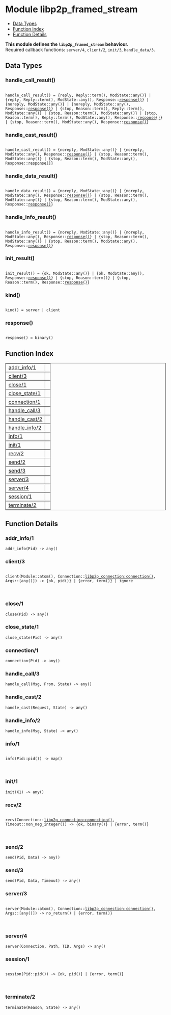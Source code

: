 

# Module libp2p_framed_stream #
* [Data Types](#types)
* [Function Index](#index)
* [Function Details](#functions)

__This module defines the `libp2p_framed_stream` behaviour.__<br /> Required callback functions: `server/4`, `client/2`, `init/3`, `handle_data/3`.

<a name="types"></a>

## Data Types ##




### <a name="type-handle_call_result">handle_call_result()</a> ###


<pre><code>
handle_call_result() = {reply, Reply::term(), ModState::any()} | {reply, Reply::term(), ModState::any(), Response::<a href="#type-response">response()</a>} | {noreply, ModState::any()} | {noreply, ModState::any(), Response::<a href="#type-response">response()</a>} | {stop, Reason::term(), Reply::term(), ModState::any()} | {stop, Reason::term(), ModState::any()} | {stop, Reason::term(), Reply::term(), ModState::any(), Response::<a href="#type-response">response()</a>} | {stop, Reason::term(), ModState::any(), Response::<a href="#type-response">response()</a>}
</code></pre>




### <a name="type-handle_cast_result">handle_cast_result()</a> ###


<pre><code>
handle_cast_result() = {noreply, ModState::any()} | {noreply, ModState::any(), Response::<a href="#type-response">response()</a>} | {stop, Reason::term(), ModState::any()} | {stop, Reason::term(), ModState::any(), Response::<a href="#type-response">response()</a>}
</code></pre>




### <a name="type-handle_data_result">handle_data_result()</a> ###


<pre><code>
handle_data_result() = {noreply, ModState::any()} | {noreply, ModState::any(), Response::<a href="#type-response">response()</a>} | {stop, Reason::term(), ModState::any()} | {stop, Reason::term(), ModState::any(), Response::<a href="#type-response">response()</a>}
</code></pre>




### <a name="type-handle_info_result">handle_info_result()</a> ###


<pre><code>
handle_info_result() = {noreply, ModState::any()} | {noreply, ModState::any(), Response::<a href="#type-response">response()</a>} | {stop, Reason::term(), ModState::any()} | {stop, Reason::term(), ModState::any(), Response::<a href="#type-response">response()</a>}
</code></pre>




### <a name="type-init_result">init_result()</a> ###


<pre><code>
init_result() = {ok, ModState::any()} | {ok, ModState::any(), Response::<a href="#type-response">response()</a>} | {stop, Reason::term()} | {stop, Reason::term(), Response::<a href="#type-response">response()</a>}
</code></pre>




### <a name="type-kind">kind()</a> ###


<pre><code>
kind() = server | client
</code></pre>




### <a name="type-response">response()</a> ###


<pre><code>
response() = binary()
</code></pre>

<a name="index"></a>

## Function Index ##


<table width="100%" border="1" cellspacing="0" cellpadding="2" summary="function index"><tr><td valign="top"><a href="#addr_info-1">addr_info/1</a></td><td></td></tr><tr><td valign="top"><a href="#client-3">client/3</a></td><td></td></tr><tr><td valign="top"><a href="#close-1">close/1</a></td><td></td></tr><tr><td valign="top"><a href="#close_state-1">close_state/1</a></td><td></td></tr><tr><td valign="top"><a href="#connection-1">connection/1</a></td><td></td></tr><tr><td valign="top"><a href="#handle_call-3">handle_call/3</a></td><td></td></tr><tr><td valign="top"><a href="#handle_cast-2">handle_cast/2</a></td><td></td></tr><tr><td valign="top"><a href="#handle_info-2">handle_info/2</a></td><td></td></tr><tr><td valign="top"><a href="#info-1">info/1</a></td><td></td></tr><tr><td valign="top"><a href="#init-1">init/1</a></td><td></td></tr><tr><td valign="top"><a href="#recv-2">recv/2</a></td><td></td></tr><tr><td valign="top"><a href="#send-2">send/2</a></td><td></td></tr><tr><td valign="top"><a href="#send-3">send/3</a></td><td></td></tr><tr><td valign="top"><a href="#server-3">server/3</a></td><td></td></tr><tr><td valign="top"><a href="#server-4">server/4</a></td><td></td></tr><tr><td valign="top"><a href="#session-1">session/1</a></td><td></td></tr><tr><td valign="top"><a href="#terminate-2">terminate/2</a></td><td></td></tr></table>


<a name="functions"></a>

## Function Details ##

<a name="addr_info-1"></a>

### addr_info/1 ###

`addr_info(Pid) -> any()`

<a name="client-3"></a>

### client/3 ###

<pre><code>
client(Module::atom(), Connection::<a href="libp2p_connection.md#type-connection">libp2p_connection:connection()</a>, Args::[any()]) -&gt; {ok, pid()} | {error, term()} | ignore
</code></pre>
<br />

<a name="close-1"></a>

### close/1 ###

`close(Pid) -> any()`

<a name="close_state-1"></a>

### close_state/1 ###

`close_state(Pid) -> any()`

<a name="connection-1"></a>

### connection/1 ###

`connection(Pid) -> any()`

<a name="handle_call-3"></a>

### handle_call/3 ###

`handle_call(Msg, From, State) -> any()`

<a name="handle_cast-2"></a>

### handle_cast/2 ###

`handle_cast(Request, State) -> any()`

<a name="handle_info-2"></a>

### handle_info/2 ###

`handle_info(Msg, State) -> any()`

<a name="info-1"></a>

### info/1 ###

<pre><code>
info(Pid::pid()) -&gt; map()
</code></pre>
<br />

<a name="init-1"></a>

### init/1 ###

`init(X1) -> any()`

<a name="recv-2"></a>

### recv/2 ###

<pre><code>
recv(Connection::<a href="libp2p_connection.md#type-connection">libp2p_connection:connection()</a>, Timeout::non_neg_integer()) -&gt; {ok, binary()} | {error, term()}
</code></pre>
<br />

<a name="send-2"></a>

### send/2 ###

`send(Pid, Data) -> any()`

<a name="send-3"></a>

### send/3 ###

`send(Pid, Data, Timeout) -> any()`

<a name="server-3"></a>

### server/3 ###

<pre><code>
server(Module::atom(), Connection::<a href="libp2p_connection.md#type-connection">libp2p_connection:connection()</a>, Args::[any()]) -&gt; no_return() | {error, term()}
</code></pre>
<br />

<a name="server-4"></a>

### server/4 ###

`server(Connection, Path, TID, Args) -> any()`

<a name="session-1"></a>

### session/1 ###

<pre><code>
session(Pid::pid()) -&gt; {ok, pid()} | {error, term()}
</code></pre>
<br />

<a name="terminate-2"></a>

### terminate/2 ###

`terminate(Reason, State) -> any()`

